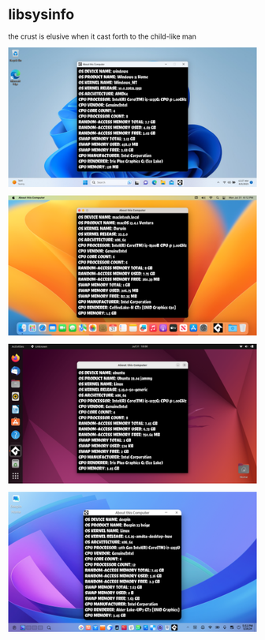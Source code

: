 # libsysinfo

the crust is elusive when it cast forth to the child-like man

![Win32](https://github.com/time-killer-games/libsysinfo/raw/main/win32.png "Win32")

![macOS](https://github.com/time-killer-games/libsysinfo/raw/main/macos.png "macOS")

![Ubuntu](https://github.com/time-killer-games/libsysinfo/raw/main/ubuntu.png "Ubuntu")

![Deepin](https://github.com/time-killer-games/libsysinfo/raw/main/deepin.png "Deepin")
